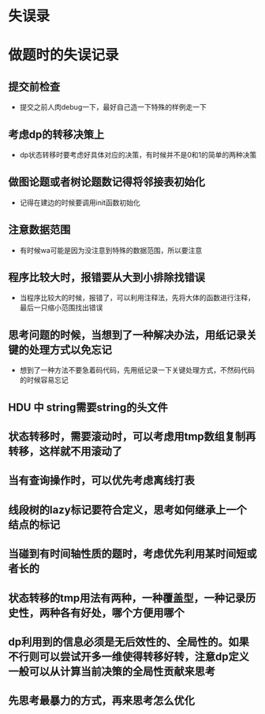 # 失误录


# 做题时的失误记录

## 提交前检查

- 提交之前人肉debug一下，最好自己造一下特殊的样例走一下

## 考虑dp的转移决策上

- dp状态转移时要考虑好具体对应的决策，有时候并不是0和1的简单的两种决策

## 做图论题或者树论题数记得将邻接表初始化

- 记得在建边的时候要调用init函数初始化

## 注意数据范围

- 有时候wa可能是因为没注意到特殊的数据范围，所以要注意

## 程序比较大时，报错要从大到小排除找错误

- 当程序比较大的时候，报错了，可以利用注释法，先将大体的函数进行注释，最后一只缩小范围找出错误

## 思考问题的时候，当想到了一种解决办法，用纸记录关键的处理方式以免忘记

- 想到了一种方法不要急着码代码，先用纸记录一下关键处理方式，不然码代码的时候容易忘记

## HDU 中 string需要string的头文件

## 状态转移时，需要滚动时，可以考虑用tmp数组复制再转移，这样就不用滚动了

## 当有查询操作时，可以优先考虑离线打表

## 线段树的lazy标记要符合定义，思考如何继承上一个结点的标记

## 当碰到有时间轴性质的题时，考虑优先利用某时间短或者长的

## 状态转移的tmp用法有两种，一种覆盖型，一种记录历史性，两种各有好处，哪个方便用哪个

## dp利用到的信息必须是无后效性的、全局性的。如果不行则可以尝试开多一维使得转移好转，注意dp定义一般可以从计算当前决策的全局性贡献来思考

## 先思考最暴力的方式，再来思考怎么优化
